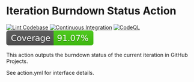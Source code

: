 # Iteration Burndown Status Action

[![Lint Codebase](https://github.com/otariidae/iteration-burndown-status-action/actions/workflows/linter.yml/badge.svg)](https://github.com/otariidae/iteration-burndown-status-action/actions/workflows/linter.yml)
[![Continuous Integration](https://github.com/otariidae/iteration-burndown-status-action/actions/workflows/ci.yml/badge.svg)](https://github.com/otariidae/iteration-burndown-status-action/actions/workflows/ci.yml)
[![CodeQL](https://github.com/otariidae/iteration-burndown-status-action/actions/workflows/codeql-analysis.yml/badge.svg)](https://github.com/otariidae/iteration-burndown-status-action/actions/workflows/codeql-analysis.yml)
[![Coverage](./badges/coverage.svg)](./badges/coverage.svg)

This action outputs the burndown status of the current iteration in GitHub
Projects.

See action.yml for interface details.
